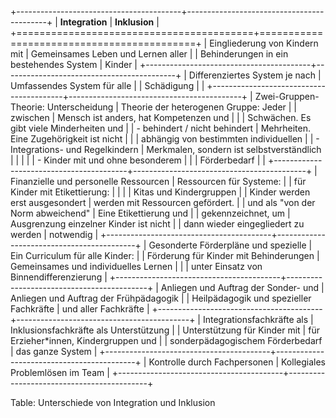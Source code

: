 
+-----------------------------------------+-------------------------------------------+
| **Integration**                         | **Inklusion**                             |
+=========================================+===========================================+
| Eingliederung von Kindern mit           | Gemeinsames Leben und Lernen aller        |
| Behinderungen in ein bestehendes System | Kinder                                    |
+-----------------------------------------+-------------------------------------------+
| Differenziertes System je nach          | Umfassendes System für alle               |
| Schädigung                              |                                           |
+-----------------------------------------+-------------------------------------------+
| Zwei-Gruppen-Theorie: Unterscheidung    | Theorie der heterogenen Gruppe: Jeder     |
| zwischen                                | Mensch ist anders, hat Kompetenzen und    |
|                                         | Schwächen. Es gibt viele Minderheiten und |
| - behindert / nicht behindert           | Mehrheiten. Eine Zugehörigkeit ist nicht  |
|                                         | abhängig von bestimmten individuellen     |
| - Integrations- und Regelkindern        | Merkmalen, sondern ist selbstverständlich |
|                                         |                                           |
| - Kinder mit und ohne besonderem        |                                           |
|   Förderbedarf                          |                                           |
+-----------------------------------------+-------------------------------------------+
| Finanzielle und personelle Ressourcen   | Ressourcen für Systeme:                   |
| für Kinder mit Etikettierung:           |                                           |
|                                         | Kitas und Kindergruppen                   |
| Kinder werden erst ausgesondert         | werden mit Ressourcen gefördert.          |
| und als "von der Norm abweichend"       | Eine Etikettierung und                    | 
| gekennzeichnet, um                      | Ausgrenzung einzelner Kinder ist nicht    |
| dann wieder eingegliedert zu werden     | notwendig                                 |
+-----------------------------------------+-------------------------------------------+
| Gesonderte Förderpläne und spezielle    | Ein Curriculum für alle Kinder:           |
| Förderung für Kinder mit Behinderungen  | Gemeinsames und individuelles Lernen      |
|                                         | unter Einsatz von Binnendifferenzierung   |
+-----------------------------------------+-------------------------------------------+
| Anliegen und Auftrag der Sonder- und    | Anliegen und Auftrag der Frühpädagogik    |
| Heilpädagogik und spezieller Fachkräfte | und aller Fachkräfte                      |
+-----------------------------------------+-------------------------------------------+
| Integrationsfachkräfte als              | Inklusionsfachkräfte als Unterstützung    |
| Unterstützung für Kinder mit            | für Erzieher\*innen, Kindergruppen und    |
| sonderpädagogischem Förderbedarf        | das ganze System                          |
+-----------------------------------------+-------------------------------------------+
| Kontrolle durch Fachpersonen            | Kollegiales Problemlösen im Team          |
+-----------------------------------------+-------------------------------------------+

Table: Unterschiede von Integration und Inklusion